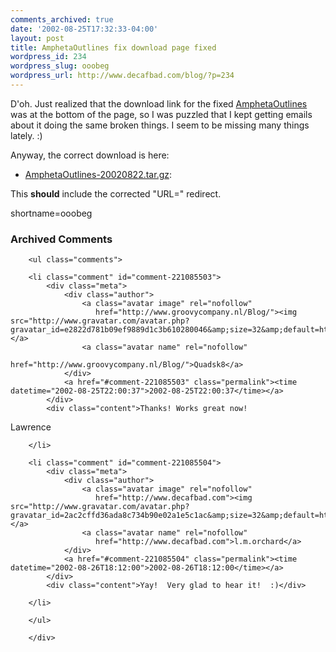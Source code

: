 ```yaml
---
comments_archived: true
date: '2002-08-25T17:32:33-04:00'
layout: post
title: AmphetaOutlines fix download page fixed
wordpress_id: 234
wordpress_slug: ooobeg
wordpress_url: http://www.decafbad.com/blog/?p=234
---
```

<p>D'oh.  Just realized that the download link for the fixed <a href="http://www.decafbad.com/twiki/bin/view/Main/AmphetaOutlines">AmphetaOutlines</a> was at the bottom of the page, so I was puzzled that I kept getting emails about it doing the same broken things.  I seem to be missing many things lately.  :)</p>
<p>Anyway, the correct download is here:<br />
<ul>
<li> <a href="http://www.decafbad.com/twiki/pub/Main/FilterData/AmphetaOutlines-20020822.tar.gz" target="_top">AmphetaOutlines-20020822.tar.gz</a>: </p>
</li>
</ul>
<p>This <strong>should</strong> include the corrected "URL=" redirect.</p>
<!--more-->
shortname=ooobeg

<div id="comments" class="comments archived-comments">
            <h3>Archived Comments</h3>
            
        <ul class="comments">
            
        <li class="comment" id="comment-221085503">
            <div class="meta">
                <div class="author">
                    <a class="avatar image" rel="nofollow" 
                       href="http://www.groovycompany.nl/Blog/"><img src="http://www.gravatar.com/avatar.php?gravatar_id=e2822d781b09ef9889d1c3b610280046&amp;size=32&amp;default=http://mediacdn.disqus.com/1320279820/images/noavatar32.png"/></a>
                    <a class="avatar name" rel="nofollow" 
                       href="http://www.groovycompany.nl/Blog/">Quadsk8</a>
                </div>
                <a href="#comment-221085503" class="permalink"><time datetime="2002-08-25T22:00:37">2002-08-25T22:00:37</time></a>
            </div>
            <div class="content">Thanks! Works great now!
Lawrence</div>
            
        </li>
    
        <li class="comment" id="comment-221085504">
            <div class="meta">
                <div class="author">
                    <a class="avatar image" rel="nofollow" 
                       href="http://www.decafbad.com"><img src="http://www.gravatar.com/avatar.php?gravatar_id=2ac2cffd36ada8c734b90e02a1e5c1ac&amp;size=32&amp;default=http://mediacdn.disqus.com/1320279820/images/noavatar32.png"/></a>
                    <a class="avatar name" rel="nofollow" 
                       href="http://www.decafbad.com">l.m.orchard</a>
                </div>
                <a href="#comment-221085504" class="permalink"><time datetime="2002-08-26T18:12:00">2002-08-26T18:12:00</time></a>
            </div>
            <div class="content">Yay!  Very glad to hear it!  :)</div>
            
        </li>
    
        </ul>
    
        </div>
    